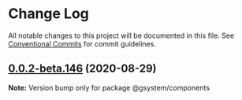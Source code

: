 # Change Log

All notable changes to this project will be documented in this file.
See [Conventional Commits](https://conventionalcommits.org) for commit guidelines.

## [0.0.2-beta.146](https://github.com/gstudioapp/gsystem/compare/@gsystem/components@0.0.2-beta.145...@gsystem/components@0.0.2-beta.146) (2020-08-29)

**Note:** Version bump only for package @gsystem/components
